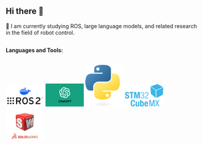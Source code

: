 ## Hi there 👋
🌱 I am currently studying ROS, large language models, and related research in the field of robot control.
##
**Languages and Tools:**
##
<p align="left">
  <img src="image/ros2.png" alt="ROS 2" width="100"/>
  <img src="image/GPT.png" alt="GPT" width="100"/>
  <img src="image/python.png" alt="Python" width="100"/>
  <img src="image/CUBE.png" alt="CUBE" width="100"/>
  <img src="image/solidworks.jpg" alt="SolidWorks" width="100"/>
</p>

<!--
**ZHANG-zzt/ZHANG-zzt** is a ✨ _special_ ✨ repository because its `README.md` (this file) appears on your GitHub profile.

Here are some ideas to get you started:

- 🔭 I’m currently working on ...
- 🌱 I’m currently learning ...
- 👯 I’m looking to collaborate on ...
- 🤔 I’m looking for help with ...
- 💬 Ask me about ...
- 📫 How to reach me: ...
- 😄 Pronouns: ...
- ⚡ Fun fact: ...
-->
